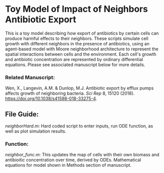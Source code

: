 # Toy Model of Impact of Neighbors Antibiotic Export

This is a toy model describing how export of antibiotics by certain cells can produce harmful effects to their neighbors. These scripts simulate cell growth with different neighbors in the presence of antibiotics, using an agent-based model with Moore neighborhood architecture to represent the spatial interactions between cells and the environment. Each cell's growth and antibiotic concentration are represented by ordinary differential equations. Please see associated manuscript below for more details.

### Related Manuscript:

Wen, X., Langevin, A.M. & Dunlop, M.J. Antibiotic export by efflux pumps affects growth of neighboring bacteria. *Sci Rep* 8, 15120 (2018). https://doi.org/10.1038/s41598-018-33275-4.

## File Guide:

*neighborHard.m*: Hard coded script to enter inputs, run ODE function, as well as plot simulation results.

### Function:

*neighbor_func.m*: This updates the map of cells with their own biomass and antibioitic concentration over time, derived by ODEs. Mathematical equations for model shown in Methods section of manuscript.
